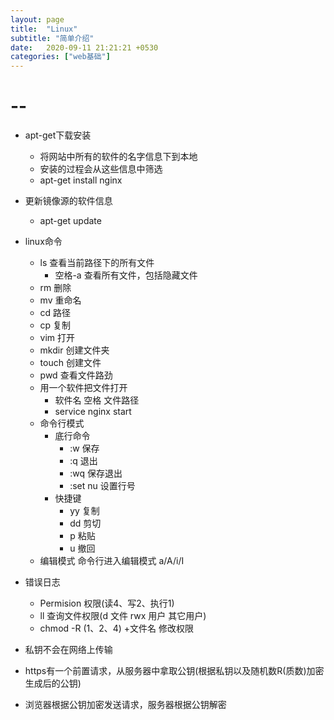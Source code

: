 ```yaml
---
layout: page
title:  "Linux"
subtitle: "简单介绍"
date:   2020-09-11 21:21:21 +0530
categories: ["web基础"]
---
```


# --
- apt-get下载安装
    - 将网站中所有的软件的名字信息下到本地
    - 安装的过程会从这些信息中筛选
    - apt-get install nginx
- 更新镜像源的软件信息
    - apt-get update
- linux命令
    - ls 查看当前路径下的所有文件
        - 空格-a 查看所有文件，包括隐藏文件
    - rm 删除
    - mv 重命名
    - cd 路径
    - cp 复制
    - vim 打开
    - mkdir 创建文件夹
    - touch 创建文件
    - pwd 查看文件路劲
    - 用一个软件把文件打开
        - 软件名 空格 文件路径
        - service nginx start
    - 命令行模式
        - 底行命令
            - :w 保存
            - :q 退出
            - :wq 保存退出
            - :set nu 设置行号
        - 快捷键
            - yy 复制
            - dd 剪切
            - p 粘贴
            - u 撤回
    - 编辑模式 命令行进入编辑模式 a/A/i/I
- 错误日志
    - Permision 权限(读4、写2、执行1)
    - ll 查询文件权限(d 文件 rwx 用户 其它用户)
    - chmod -R (1、2、4) +文件名 修改权限 

- 私钥不会在网络上传输
- https有一个前置请求，从服务器中拿取公钥(根据私钥以及随机数R(质数)加密生成后的公钥)
- 浏览器根据公钥加密发送请求，服务器根据公钥解密